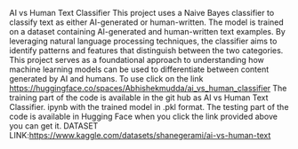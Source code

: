 AI vs Human Text Classifier
This project uses a Naive Bayes classifier to classify text as either AI-generated or human-written. The model is trained on a dataset containing AI-generated and human-written text examples. By leveraging natural language processing techniques, the classifier aims to identify patterns and features that distinguish between the two categories. This project serves as a foundational approach to understanding how machine learning models can be used to differentiate between content generated by AI and humans.
To use click on the link
https://huggingface.co/spaces/Abhishekmudda/ai_vs_human_classifier
The training part of the code is available in the git hub as AI vs Human Text Classifier. ipynb with the trained model in .pkl format.
The testing part of the code is available in Hugging Face when you click the link provided above you can get it.
DATASET LINK:https://www.kaggle.com/datasets/shanegerami/ai-vs-human-text
